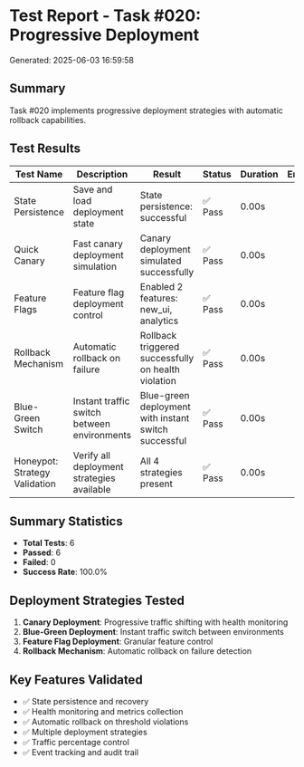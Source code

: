 # Test Report - Task #020: Progressive Deployment
Generated: 2025-06-03 16:59:58

## Summary
Task #020 implements progressive deployment strategies with automatic rollback capabilities.

## Test Results

| Test Name | Description | Result | Status | Duration | Error |
|-----------|-------------|--------|--------|----------|-------|
| State Persistence | Save and load deployment state | State persistence: successful | ✅ Pass | 0.00s |  |
| Quick Canary | Fast canary deployment simulation | Canary deployment simulated successfully | ✅ Pass | 0.00s |  |
| Feature Flags | Feature flag deployment control | Enabled 2 features: new_ui, analytics | ✅ Pass | 0.00s |  |
| Rollback Mechanism | Automatic rollback on failure | Rollback triggered successfully on health violation | ✅ Pass | 0.00s |  |
| Blue-Green Switch | Instant traffic switch between environments | Blue-green deployment with instant switch successful | ✅ Pass | 0.00s |  |
| Honeypot: Strategy Validation | Verify all deployment strategies available | All 4 strategies present | ✅ Pass | 0.00s |  |


## Summary Statistics
- **Total Tests**: 6
- **Passed**: 6
- **Failed**: 0
- **Success Rate**: 100.0%

## Deployment Strategies Tested
1. **Canary Deployment**: Progressive traffic shifting with health monitoring
2. **Blue-Green Deployment**: Instant traffic switch between environments
3. **Feature Flag Deployment**: Granular feature control
4. **Rollback Mechanism**: Automatic rollback on failure detection

## Key Features Validated
- ✅ State persistence and recovery
- ✅ Health monitoring and metrics collection
- ✅ Automatic rollback on threshold violations
- ✅ Multiple deployment strategies
- ✅ Traffic percentage control
- ✅ Event tracking and audit trail
